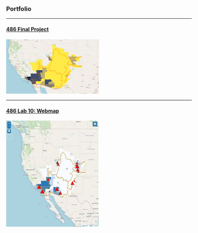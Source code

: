 ### Portfolio

----

#### [486 Final Project](../finalproj/index.md) <br/>
<img src="../images/thumbnail.png" width = "50%" height = "50%"/>

---

#### [486 Lab 10: Webmap](../LAB10/index.html) <br/>
<img src="../images/lab 10 thumb.jpg" width = "50%" height = "50%"/>

